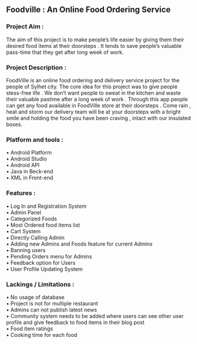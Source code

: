 ## Foodville : An Online Food Ordering Service
### Project Aim :
The aim of this project is to make people’s life easier by giving them their desired food items at their doorsteps . It tends to save people’s valuable pass-time that they get after long week of work.

### Project Description :
FoodVille is an online food ordering and delivery service project for the people of Sylhet city. The core idea for this project was to give people stess-free life . We don’t want people to sweat in the kitchen and waste their valuable pastime after a long week of work . Through this app people can get any food available in FoodVille store at their doorsteps . Come rain , heat and storm our delivery team will be at your doorsteps with a bright smile and holding the food you have been craving , intact with our insulated boxes.

### Platform and tools :               
• Android Platform                  
• Android Studio               
• Android API             
• Java in Beck-end            
• XML in Front-end                

### Features :           
• Log In and Registration System              
• Admin Panel             
• Categorized Foods                                               
• Most Ordered food items list          
• Cart System               
• Directly Calling Admin                
• Adding new Admins and Foods feature for current Admins                  
• Banning users                        
• Pending Orders menu for Admins               
• Feedback option for Users                  
• User Profile Updating System                         
                
### Lackings / Limitations :                
• No usage of database                  
• Project is not for multiple restaurant               
• Admins can not publish latest news                                                             
• Community system needs to be added where users can see other user profile and give feedback to food items in their blog post            
• Food item ratings               
• Cooking time for each food                      
